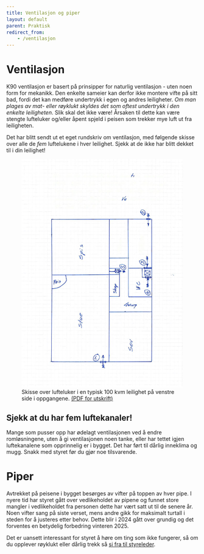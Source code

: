 ```yaml
---
title: Ventilasjon og piper
layout: default
parent: Praktisk
redirect_from:
    - /ventilasjon
---
```


# Ventilasjon
K90 ventilasjon er basert på prinsipper for naturlig ventilasjon - uten noen form for mekanikk. 
Den enkelte sameier kan derfor ikke montere vifte på sitt bad, fordi det kan medføre undertrykk i egen og andres
leiligheter. _Om man plages av mat- eller røyklukt skyldes det som oftest undertrykk i den enkelte leiligheten_. Slik skal det ikke være! Årsaken til dette kan være stengte lufteluker og/eller åpent spjeld i peisen som trekker mye luft ut fra leiligheten. 

Det har blitt sendt ut et eget rundskriv om ventilasjon, med følgende skisse over alle de _fem_ luftelukene i hver leilighet. Sjekk at de ikke har blitt dekket til i din leilighet!
<figure>

<img alt="luftekanaler" src="/assets/images/luft-inn-ut.jpg" />
<figcaption>
Skisse over lufteluker i en typisk 100 kvm leilighet på venstre side i oppgangene.
<a href="/assets/pdfs/Skisse luft inn og ut.pdf">(PDF for utskrift)</a>
</figcaption>
</figure>

## Sjekk at du har fem luftekanaler!
Mange som pusser opp har ødelagt ventilasjonen ved å endre romløsningene, uten å gi ventilasjonen noen tanke, eller har tettet igjen luftekanalene som opprinnelig er i bygget. Det har ført til dårlig inneklima og mugg. Snakk med styret før du gjør noe tilsvarende.

# Piper
Avtrekket på peisene i bygget besørges av vifter på toppen av hver pipe. I nyere tid har styret gått over vedlikeholdet av pipene og funnet store mangler i vedlikeholdet fra personen dette har vært satt ut til de senere år. Noen vifter sang på siste verset, mens andre gikk for maksimalt turtall i steden for å justeres etter behov. Dette blir i 2024 gått over grundig og det forventes en betydelig forbedring vinteren 2025. 

Det er uansett interessant for styret å høre om ting som ikke fungerer, så om du opplever røyklukt eller dårlig trekk så [si fra til styreleder](/kontakt).
